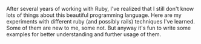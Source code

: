 After several years of working with Ruby, I've realized that I still don't know lots of things about this beautiful programming language.
Here are my experiments with different ruby (and possibly rails) techniques I've learned. Some of them are new to me, some not. But anyway it's fun to write some examples for better understanding and further usage of them.